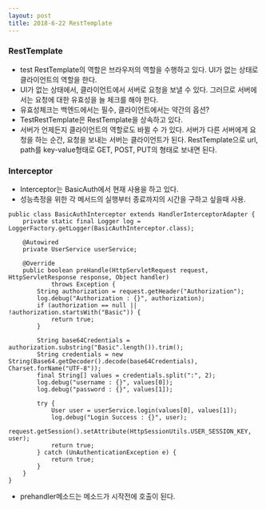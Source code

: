 ```yaml
---
layout: post
title: 2018-6-22 RestTemplate
---
```


### RestTemplate

- test RestTemplate의 역할은 브라우저의 역할을 수행하고 있다. UI가 없는 상태로 클라이언트의 역할을 한다.
- UI가 없는 상태에서, 클라이언트에서 서버로 요청을 보낼 수 있다. 그러므로 서버에서는 요청에 대한 유효성을 늘 체크를 해야 한다.
- 유효성체크는 백엔드에서는 필수, 클라이언트에서는 약간의 옵션?
- TestRestTemplate은 RestTemplate을 상속하고 있다.
- 서버가 언제든지 클라이언트의 역할로도 바뀔 수 가 있다. 서버가 다른 서버에게 요청을 하는 순간, 요청을 보내는 서버는 클라이언트가 된다. RestTemplate으로 url, path를 key-value형태로 GET, POST, PUT의 형태로 보내면 된다.


### Interceptor
- Interceptor는 BasicAuth에서 현재 사용을 하고 있다.
- 성능측정을 위한 각 메서드의 실행부터 종료까지의 시간을 구하고 싶을때 사용.

```
public class BasicAuthInterceptor extends HandlerInterceptorAdapter {
    private static final Logger log = LoggerFactory.getLogger(BasicAuthInterceptor.class);

    @Autowired
    private UserService userService;

    @Override
    public boolean preHandle(HttpServletRequest request, HttpServletResponse response, Object handler)
            throws Exception {
        String authorization = request.getHeader("Authorization");
        log.debug("Authorization : {}", authorization);
        if (authorization == null || !authorization.startsWith("Basic")) {
            return true;
        }

        String base64Credentials = authorization.substring("Basic".length()).trim();
        String credentials = new String(Base64.getDecoder().decode(base64Credentials), Charset.forName("UTF-8"));
        final String[] values = credentials.split(":", 2);
        log.debug("username : {}", values[0]);
        log.debug("password : {}", values[1]);

        try {
            User user = userService.login(values[0], values[1]);
            log.debug("Login Success : {}", user);
            request.getSession().setAttribute(HttpSessionUtils.USER_SESSION_KEY, user);
            return true;
        } catch (UnAuthenticationException e) {
            return true;
        }
    }
}
```
- prehandler메소드는 메소드가 시작전에 호출이 된다.

